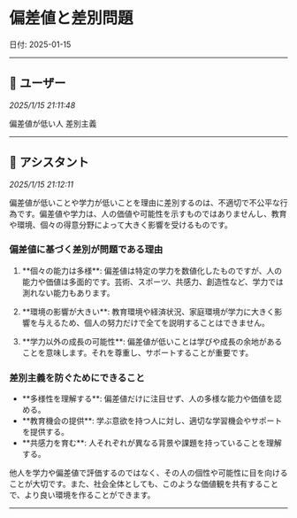 # 偏差値と差別問題

日付: 2025-01-15

---

## 👤 ユーザー
*2025/1/15 21:11:48*

偏差値が低い人 差別主義

---

## 🤖 アシスタント
*2025/1/15 21:12:11*

偏差値が低いことや学力が低いことを理由に差別するのは、不適切で不公平な行為です。偏差値や学力は、人の価値や可能性を示すものではありませんし、教育や環境、個々の得意分野によって大きく影響を受けるものです。

### 偏差値に基づく差別が問題である理由
1. \*\*個々の能力は多様\*\*: 偏差値は特定の学力を数値化したものですが、人の能力や価値は多面的です。芸術、スポーツ、共感力、創造性など、学力では測れない能力もあります。
   
2. \*\*環境の影響が大きい\*\*: 教育環境や経済状況、家庭環境が学力に大きく影響を与えるため、個人の努力だけで全てを説明することはできません。

3. \*\*学力以外の成長の可能性\*\*: 偏差値が低いことは学びや成長の余地があることを意味します。それを尊重し、サポートすることが重要です。

### 差別主義を防ぐためにできること
- \*\*多様性を理解する\*\*: 偏差値だけに注目せず、人の多様な能力や価値を認める。
- \*\*教育機会の提供\*\*: 学ぶ意欲を持つ人に対し、適切な学習機会やサポートを提供する。
- \*\*共感力を育む\*\*: 人それぞれが異なる背景や課題を持っていることを理解する。

他人を学力や偏差値で評価するのではなく、その人の個性や可能性に目を向けることが大切です。また、社会全体としても、このような価値観を共有することで、より良い環境を作ることができます。

---
